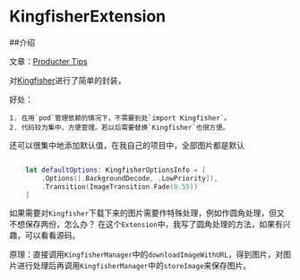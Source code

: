 # KingfisherExtension


##介绍


文章：[Producter Tips](http://tips.producter.io)


对[Kingfisher](https://github.com/onevcat/Kingfisher)进行了简单的封装，

好处：
	
	1. 在用`pod`管理依赖的情况下，不需要到处`import Kingfisher`。
	2. 代码较为集中，方便管理。若以后需要替换`Kingfisher`也很方便。


还可以很集中地添加默认值，在我自己的项目中，全部图片都是默认


```swift

	let defaultOptions: KingfisherOptionsInfo = [
        .Options([.BackgroundDecode, .LowPriority]),
        .Transition(ImageTransition.Fade(0.55))
    ]

```

如果需要对`Kingfisher`下载下来的图片需要作特殊处理，例如作圆角处理，但又不想保存两份，怎么办？
在这个`Extension`中，我写了圆角处理的方法，如果有兴趣，可以看看源码。

原理：直接调用`KingfisherManager`中的`downloadImageWithURL`，得到图片，对图片进行处理后再调用`KingfisherManager`中的`storeImage`来保存图片。






